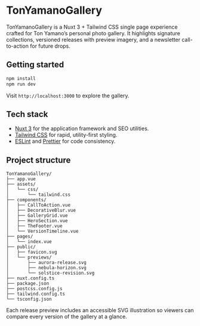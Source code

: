 # TonYamanoGallery

TonYamanoGallery is a Nuxt 3 + Tailwind CSS single page experience crafted for Ton Yamano’s personal photo gallery. It highlights
signature collections, versioned releases with preview imagery, and a newsletter call-to-action for future drops.

## Getting started

```bash
npm install
npm run dev
```

Visit `http://localhost:3000` to explore the gallery.

## Tech stack

- [Nuxt 3](https://nuxt.com/) for the application framework and SEO utilities.
- [Tailwind CSS](https://tailwindcss.com/) for rapid, utility-first styling.
- [ESLint](https://eslint.org/) and [Prettier](https://prettier.io/) for code consistency.

## Project structure

```
TonYamanoGallery/
├── app.vue
├── assets/
│   └── css/
│       └── tailwind.css
├── components/
│   ├── CallToAction.vue
│   ├── DecorativeBlur.vue
│   ├── GalleryGrid.vue
│   ├── HeroSection.vue
│   ├── TheFooter.vue
│   └── VersionTimeline.vue
├── pages/
│   └── index.vue
├── public/
│   ├── favicon.svg
│   └── previews/
│       ├── aurora-release.svg
│       ├── nebula-horizon.svg
│       └── solstice-revision.svg
├── nuxt.config.ts
├── package.json
├── postcss.config.js
├── tailwind.config.ts
└── tsconfig.json
```

Each release preview includes an accessible SVG illustration so viewers can compare every version of the gallery at a glance.
